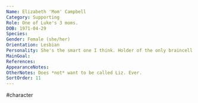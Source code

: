 ```yaml
---
Name: Elizabeth 'Mom' Campbell
Category: Supporting
Role: One of Luke's 3 moms.
DOB: 1971-04-29
Species:
Gender: Female (she/her)
Orientation: Lesbian
Personality: She's the smart one I think. Holder of the only braincell in the entire Campbell family.
MainGoal:
References:
AppearanceNotes:
OtherNotes: Does *not* want to be called Liz. Ever.
SortOrder: 11
---
```


#character 
